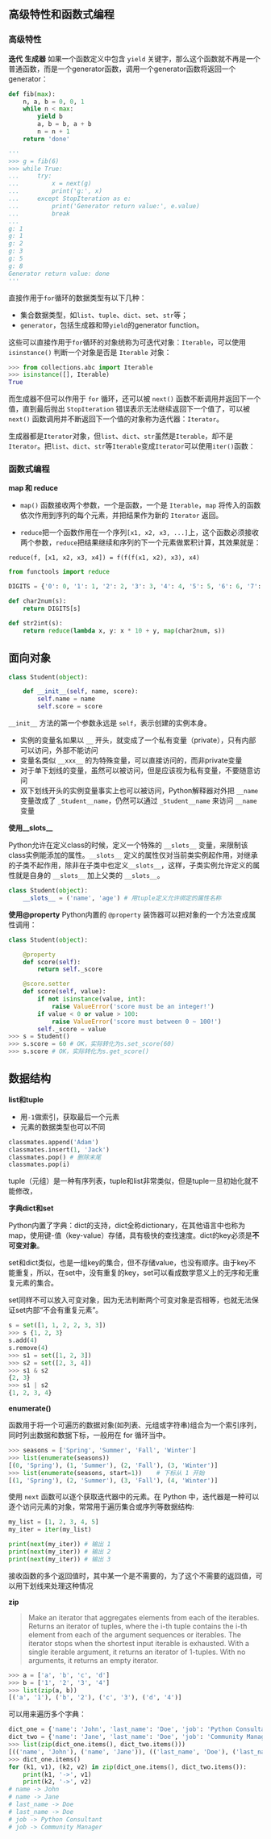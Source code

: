 ## 高级特性和函数式编程
### 高级特性
**迭代**
**生成器**
如果一个函数定义中包含 `yield` 关键字，那么这个函数就不再是一个普通函数，而是一个generator函数，调用一个generator函数将返回一个generator：
```python
def fib(max):
    n, a, b = 0, 0, 1
    while n < max:
        yield b
        a, b = b, a + b
        n = n + 1
    return 'done'

'''
>>> g = fib(6)
>>> while True:
...     try:
...         x = next(g)
...         print('g:', x)
...     except StopIteration as e:
...         print('Generator return value:', e.value)
...         break
...
g: 1
g: 1
g: 2
g: 3
g: 5
g: 8
Generator return value: done
'''
```
直接作用于`for`循环的数据类型有以下几种：
- 集合数据类型，如`list`、`tuple`、`dict`、`set`、`str`等；
- `generator`，包括生成器和带`yield`的generator function。

这些可以直接作用于`for`循环的对象统称为可迭代对象：`Iterable`，可以使用 `isinstance()` 判断一个对象是否是 `Iterable` 对象：
```python
>>> from collections.abc import Iterable
>>> isinstance([], Iterable)
True
```
而生成器不但可以作用于 `for` 循环，还可以被 `next()` 函数不断调用并返回下一个值，直到最后抛出 `StopIteration` 错误表示无法继续返回下一个值了，可以被 `next()` 函数调用并不断返回下一个值的对象称为迭代器：`Iterator`。

生成器都是`Iterator`对象，但`list`、`dict`、`str`虽然是`Iterable`，却不是`Iterator`。把`list`、`dict`、`str`等`Iterable`变成`Iterator`可以使用`iter()`函数：

### 函数式编程
**map 和 reduce**
- `map()` 函数接收两个参数，一个是函数，一个是 `Iterable`，`map` 将传入的函数依次作用到序列的每个元素，并把结果作为新的 `Iterator` 返回。

- `reduce`把一个函数作用在一个序列`[x1, x2, x3, ...]`上，这个函数必须接收两个参数，`reduce`把结果继续和序列的下一个元素做累积计算，其效果就是：

```
reduce(f, [x1, x2, x3, x4]) = f(f(f(x1, x2), x3), x4)
```

```python
from functools import reduce

DIGITS = {'0': 0, '1': 1, '2': 2, '3': 3, '4': 4, '5': 5, '6': 6, '7': 7, '8': 8, '9': 9}

def char2num(s):
    return DIGITS[s]

def str2int(s):
    return reduce(lambda x, y: x * 10 + y, map(char2num, s))
```


## 面向对象
```python
class Student(object):

    def __init__(self, name, score):
        self.name = name
        self.score = score
```
`__init__` 方法的第一个参数永远是 `self`，表示创建的实例本身。
- 实例的变量名如果以 `__` 开头，就变成了一个私有变量（private），只有内部可以访问，外部不能访问
- 变量名类似 `__xxx__` 的为特殊变量，可以直接访问的，而非private变量
- 对于单下划线的变量，虽然可以被访问，但是应该视为私有变量，不要随意访问
- 双下划线开头的实例变量事实上也可以被访问，Python解释器对外把 `__name` 变量改成了 `_Student__name`，仍然可以通过 `_Student__name` 来访问 `__name` 变量

**使用__slots__**

Python允许在定义class的时候，定义一个特殊的 `__slots__` 变量，来限制该class实例能添加的属性。`__slots__` 定义的属性仅对当前类实例起作用，对继承的子类不起作用，除非在子类中也定义`__slots__`，这样，子类实例允许定义的属性就是自身的 `__slots__` 加上父类的 `__slots__`。
```python
class Student(object):
    __slots__ = ('name', 'age') # 用tuple定义允许绑定的属性名称
```

**使用@property**
Python内置的 `@property` 装饰器可以把对象的一个方法变成属性调用：
```python
class Student(object):

    @property
    def score(self):
        return self._score

    @score.setter
    def score(self, value):
        if not isinstance(value, int):
            raise ValueError('score must be an integer!')
        if value < 0 or value > 100:
            raise ValueError('score must between 0 ~ 100!')
        self._score = value
>>> s = Student()
>>> s.score = 60 # OK，实际转化为s.set_score(60)
>>> s.score # OK，实际转化为s.get_score()
```







## 数据结构
**list和tuple**

- 用`-1`做索引，获取最后一个元素
- 元素的数据类型也可以不同

```PYTHON
classmates.append('Adam')
classmates.insert(1, 'Jack')
classmates.pop() # 删除末尾
classmates.pop(i)
```

tuple（元组）是一种有序列表，tuple和list非常类似，但是tuple一旦初始化就不能修改，

**字典dict和set**

Python内置了字典：dict的支持，dict全称dictionary，在其他语言中也称为map，使用键-值（key-value）存储，具有极快的查找速度。dict的key必须是**不可变对象**。

set和dict类似，也是一组key的集合，但不存储value，也没有顺序。由于key不能重复，所以，在set中，没有重复的key，set可以看成数学意义上的无序和无重复元素的集合。

set同样不可以放入可变对象，因为无法判断两个可变对象是否相等，也就无法保证set内部“不会有重复元素”。

```PYTHON
s = set([1, 1, 2, 2, 3, 3])
>>> s {1, 2, 3}
s.add(4)
s.remove(4)
>>> s1 = set([1, 2, 3])
>>> s2 = set([2, 3, 4])
>>> s1 & s2
{2, 3}
>>> s1 | s2
{1, 2, 3, 4}
```





**enumerate()** 

函数用于将一个可遍历的数据对象(如列表、元组或字符串)组合为一个索引序列，同时列出数据和数据下标，一般用在 for 循环当中。

```python
>>> seasons = ['Spring', 'Summer', 'Fall', 'Winter']
>>> list(enumerate(seasons))
[(0, 'Spring'), (1, 'Summer'), (2, 'Fall'), (3, 'Winter')]
>>> list(enumerate(seasons, start=1))    # 下标从 1 开始
[(1, 'Spring'), (2, 'Summer'), (3, 'Fall'), (4, 'Winter')]
```

使用 `next` 函数可以逐个获取迭代器中的元素。在 Python 中，迭代器是一种可以逐个访问元素的对象，常常用于遍历集合或序列等数据结构:

```python
my_list = [1, 2, 3, 4, 5]
my_iter = iter(my_list)

print(next(my_iter)) # 输出 1
print(next(my_iter)) # 输出 2
print(next(my_iter)) # 输出 3
```

接收函数的多个返回值时，其中某一个是不需要的，为了这个不需要的返回值，可以用下划线来处理这种情况

**zip**

> Make an iterator that aggregates elements from each of the iterables. Returns an iterator of tuples, where the i-th tuple contains the i-th element from each of the argument sequences or iterables. The iterator stops when the shortest input iterable is exhausted. With a single iterable argument, it returns an iterator of 1-tuples. With no arguments, it returns an empty iterator.

```python
>>> a = ['a', 'b', 'c', 'd']
>>> b = ['1', '2', '3', '4']
>>> list(zip(a, b))
[('a', '1'), ('b', '2'), ('c', '3'), ('d', '4')]
```

可以用来遍历多个字典：

```PYTHON
dict_one = {'name': 'John', 'last_name': 'Doe', 'job': 'Python Consultant'}
dict_two = {'name': 'Jane', 'last_name': 'Doe', 'job': 'Community Manager'}
>>> list(zip(dict_one.items(), dict_two.items()))
[(('name', 'John'), ('name', 'Jane')), (('last_name', 'Doe'), ('last_name', 'Doe')), (('job', 'Python Consultant'), ('job', 'Community Manager'))]
>>> dict_one.items()
for (k1, v1), (k2, v2) in zip(dict_one.items(), dict_two.items()):
    print(k1, '->', v1)
    print(k2, '->', v2)
# name -> John
# name -> Jane
# last_name -> Doe
# last_name -> Doe
# job -> Python Consultant
# job -> Community Manager
```

